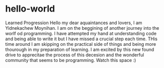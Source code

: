# hello-world
Learned Progression 
Hello my dear aquaintances and lovers, I am Yidnekachew Moynihan. I am on the beggining of another journey into the worlf od programming. I have attempted my hand at understanding code and being able to write it but I have missed a crucial step each time. THis time around I am skipping on the practical side of things and being more thourough in my preparation of learning. I am excited by this new found drive to apprecitae the process of this decesion and the wonderful community that seems to be programming. Watch this space :) 
